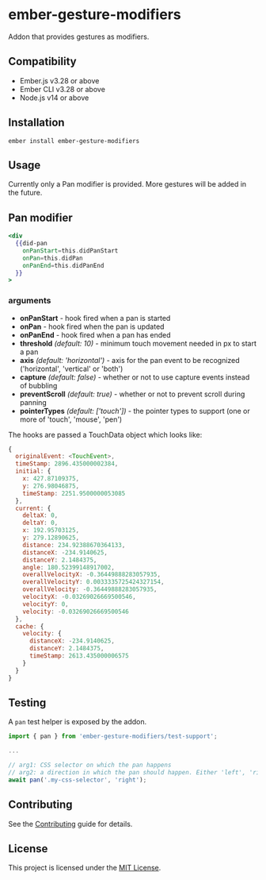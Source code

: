 # ember-gesture-modifiers

Addon that provides gestures as modifiers.

## Compatibility

- Ember.js v3.28 or above
- Ember CLI v3.28 or above
- Node.js v14 or above

## Installation

```
ember install ember-gesture-modifiers
```

## Usage

Currently only a Pan modifier is provided. More gestures will be added in the future.

## Pan modifier

```handlebars
<div
  {{did-pan
    onPanStart=this.didPanStart
    onPan=this.didPan
    onPanEnd=this.didPanEnd
  }}
>
```

### arguments

- **onPanStart** - hook fired when a pan is started
- **onPan** - hook fired when the pan is updated
- **onPanEnd** - hook fired when a pan has ended
- **threshold** _(default: 10)_ - minimum touch movement needed in px to start a pan
- **axis** _(default: 'horizontal')_ - axis for the pan event to be recognized ('horizontal', 'vertical' or 'both')
- **capture** _(default: false)_ - whether or not to use capture events instead of bubbling
- **preventScroll** _(default: true)_ - whether or not to prevent scroll during panning
- **pointerTypes** _(default: ['touch'])_ - the pointer types to support (one or more of 'touch', 'mouse', 'pen')

The hooks are passed a TouchData object which looks like:

```javascript
{
  originalEvent: <TouchEvent>,
  timeStamp: 2896.435000002384,
  initial: {
    x: 427.87109375,
    y: 276.98046875,
    timeStamp: 2251.9500000053085
  },
  current: {
    deltaX: 0,
    deltaY: 0,
    x: 192.95703125,
    y: 279.12890625,
    distance: 234.92388670364133,
    distanceX: -234.9140625,
    distanceY: 2.1484375,
    angle: 180.52399148917002,
    overallVelocityX: -0.36449888283057935,
    overallVelocityY: 0.0033335725424327154,
    overallVelocity: -0.36449888283057935,
    velocityX: -0.03269026669500546,
    velocityY: 0,
    velocity: -0.03269026669500546
  },
  cache: {
    velocity: {
      distanceX: -234.9140625,
      distanceY: 2.1484375,
      timeStamp: 2613.435000006575
    }
  }
}
```

## Testing

A `pan` test helper is exposed by the addon.

```javascript
import { pan } from 'ember-gesture-modifiers/test-support';

...

// arg1: CSS selector on which the pan happens
// arg2: a direction in which the pan should happen. Either 'left', 'right', 'down', 'up' or 'up-right'.
await pan('.my-css-selector', 'right');
```

## Contributing

See the [Contributing](CONTRIBUTING.md) guide for details.

## License

This project is licensed under the [MIT License](LICENSE.md).
